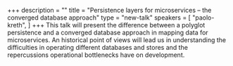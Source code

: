 +++
description = ""
title = "Persistence layers for microservices – the converged database approach"
type = "new-talk"
speakers = [
        "paolo-kreth",
]
+++
This talk will present the difference between a polyglot persistence and a converged database approach in mapping data for microservices. An historical point of views will lead us in understanding the difficulties in operating different databases and stores and the repercussions operational bottlenecks have on development.
